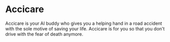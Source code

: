 # Accicare
Accicare is your AI buddy who gives you a helping hand in a road accident with the sole motive of saving your life. Accicare is for you so that you don't drive with the fear of death anymore.
